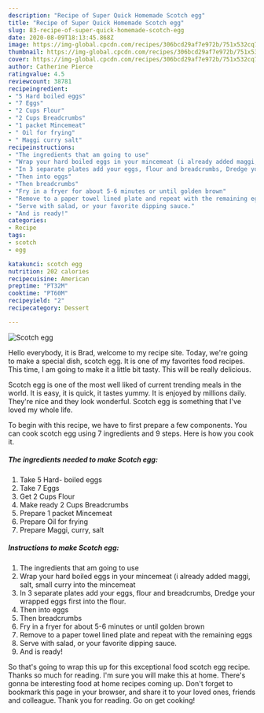 ```yaml
---
description: "Recipe of Super Quick Homemade Scotch egg"
title: "Recipe of Super Quick Homemade Scotch egg"
slug: 83-recipe-of-super-quick-homemade-scotch-egg
date: 2020-08-09T18:13:45.868Z
image: https://img-global.cpcdn.com/recipes/306bcd29af7e972b/751x532cq70/scotch-egg-recipe-main-photo.jpg
thumbnail: https://img-global.cpcdn.com/recipes/306bcd29af7e972b/751x532cq70/scotch-egg-recipe-main-photo.jpg
cover: https://img-global.cpcdn.com/recipes/306bcd29af7e972b/751x532cq70/scotch-egg-recipe-main-photo.jpg
author: Catherine Pierce
ratingvalue: 4.5
reviewcount: 38781
recipeingredient:
- "5 Hard boiled eggs"
- "7 Eggs"
- "2 Cups Flour"
- "2 Cups Breadcrumbs"
- "1 packet Mincemeat"
- " Oil for frying"
- " Maggi curry salt"
recipeinstructions:
- "The ingredients that am going to use"
- "Wrap your hard boiled eggs in your mincemeat (i already added maggi, salt, small curry into the mincemeat"
- "In 3 separate plates add your eggs, flour and breadcrumbs, Dredge your wrapped eggs first into the flour."
- "Then into eggs"
- "Then breadcrumbs"
- "Fry in a fryer for about 5-6 minutes or until golden brown"
- "Remove to a paper towel lined plate and repeat with the remaining eggs"
- "Serve with salad, or your favorite dipping sauce."
- "And is ready!"
categories:
- Recipe
tags:
- scotch
- egg

katakunci: scotch egg 
nutrition: 202 calories
recipecuisine: American
preptime: "PT32M"
cooktime: "PT60M"
recipeyield: "2"
recipecategory: Dessert

---
```



![Scotch egg](https://img-global.cpcdn.com/recipes/306bcd29af7e972b/751x532cq70/scotch-egg-recipe-main-photo.jpg)

Hello everybody, it is Brad, welcome to my recipe site. Today, we're going to make a special dish, scotch egg. It is one of my favorites food recipes. This time, I am going to make it a little bit tasty. This will be really delicious.



Scotch egg is one of the most well liked of current trending meals in the world. It is easy, it is quick, it tastes yummy. It is enjoyed by millions daily. They're nice and they look wonderful. Scotch egg is something that I've loved my whole life.


To begin with this recipe, we have to first prepare a few components. You can cook scotch egg using 7 ingredients and 9 steps. Here is how you cook it.

<!--inarticleads1-->

##### The ingredients needed to make Scotch egg:

1. Take 5 Hard- boiled eggs
1. Take 7 Eggs
1. Get 2 Cups Flour
1. Make ready 2 Cups Breadcrumbs
1. Prepare 1 packet Mincemeat
1. Prepare  Oil for frying
1. Prepare  Maggi, curry, salt




<!--inarticleads2-->

##### Instructions to make Scotch egg:

1. The ingredients that am going to use
1. Wrap your hard boiled eggs in your mincemeat (i already added maggi, salt, small curry into the mincemeat
1. In 3 separate plates add your eggs, flour and breadcrumbs, Dredge your wrapped eggs first into the flour.
1. Then into eggs
1. Then breadcrumbs
1. Fry in a fryer for about 5-6 minutes or until golden brown
1. Remove to a paper towel lined plate and repeat with the remaining eggs
1. Serve with salad, or your favorite dipping sauce.
1. And is ready!




So that's going to wrap this up for this exceptional food scotch egg recipe. Thanks so much for reading. I'm sure you will make this at home. There's gonna be interesting food at home recipes coming up. Don't forget to bookmark this page in your browser, and share it to your loved ones, friends and colleague. Thank you for reading. Go on get cooking!
